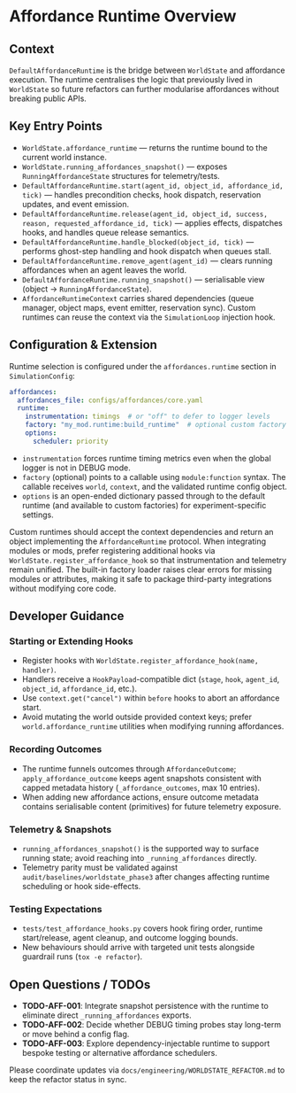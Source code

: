 # Affordance Runtime Overview

## Context

`DefaultAffordanceRuntime` is the bridge between `WorldState` and affordance execution. The runtime centralises the logic that previously lived in `WorldState` so future refactors can further modularise affordances without breaking public APIs.

## Key Entry Points

- `WorldState.affordance_runtime` — returns the runtime bound to the current world instance.
- `WorldState.running_affordances_snapshot()` — exposes `RunningAffordanceState` structures for telemetry/tests.
- `DefaultAffordanceRuntime.start(agent_id, object_id, affordance_id, tick)` — handles precondition checks, hook dispatch, reservation updates, and event emission.
- `DefaultAffordanceRuntime.release(agent_id, object_id, success, reason, requested_affordance_id, tick)` — applies effects, dispatches hooks, and handles queue release semantics.
- `DefaultAffordanceRuntime.handle_blocked(object_id, tick)` — performs ghost-step handling and hook dispatch when queues stall.
- `DefaultAffordanceRuntime.remove_agent(agent_id)` — clears running affordances when an agent leaves the world.
- `DefaultAffordanceRuntime.running_snapshot()` — serialisable view (object → `RunningAffordanceState`).
- `AffordanceRuntimeContext` carries shared dependencies (queue manager, object maps, event emitter, reservation sync). Custom runtimes can reuse the context via the `SimulationLoop` injection hook.

## Configuration & Extension

Runtime selection is configured under the `affordances.runtime` section in `SimulationConfig`:

```yaml
affordances:
  affordances_file: configs/affordances/core.yaml
  runtime:
    instrumentation: timings  # or "off" to defer to logger levels
    factory: "my_mod.runtime:build_runtime"  # optional custom factory
    options:
      scheduler: priority
```

- `instrumentation` forces runtime timing metrics even when the global logger is not in DEBUG mode.
- `factory` (optional) points to a callable using `module:function` syntax. The callable receives `world`, `context`, and the validated runtime config object.
- `options` is an open-ended dictionary passed through to the default runtime (and available to custom factories) for experiment-specific settings.

Custom runtimes should accept the context dependencies and return an object implementing the `AffordanceRuntime` protocol. When integrating modules or mods, prefer registering additional hooks via `WorldState.register_affordance_hook` so that instrumentation and telemetry remain unified. The built-in factory loader raises clear errors for missing modules or attributes, making it safe to package third-party integrations without modifying core code.

## Developer Guidance

### Starting or Extending Hooks

- Register hooks with `WorldState.register_affordance_hook(name, handler)`.
- Handlers receive a `HookPayload`-compatible dict (`stage`, `hook`, `agent_id`, `object_id`, `affordance_id`, etc.).
- Use `context.get("cancel")` within `before` hooks to abort an affordance start.
- Avoid mutating the world outside provided context keys; prefer `world.affordance_runtime` utilities when modifying running affordances.

### Recording Outcomes

- The runtime funnels outcomes through `AffordanceOutcome`; `apply_affordance_outcome` keeps agent snapshots consistent with capped metadata history (`_affordance_outcomes`, max 10 entries).
- When adding new affordance actions, ensure outcome metadata contains serialisable content (primitives) for future telemetry exposure.

### Telemetry & Snapshots

- `running_affordances_snapshot()` is the supported way to surface running state; avoid reaching into `_running_affordances` directly.
- Telemetry parity must be validated against `audit/baselines/worldstate_phase3` after changes affecting runtime scheduling or hook side-effects.

### Testing Expectations

- `tests/test_affordance_hooks.py` covers hook firing order, runtime start/release, agent cleanup, and outcome logging bounds.
- New behaviours should arrive with targeted unit tests alongside guardrail runs (`tox -e refactor`).

## Open Questions / TODOs

- **TODO-AFF-001**: Integrate snapshot persistence with the runtime to eliminate direct `_running_affordances` exports.
- **TODO-AFF-002**: Decide whether DEBUG timing probes stay long-term or move behind a config flag.
- **TODO-AFF-003**: Explore dependency-injectable runtime to support bespoke testing or alternative affordance schedulers.

Please coordinate updates via `docs/engineering/WORLDSTATE_REFACTOR.md` to keep the refactor status in sync.
